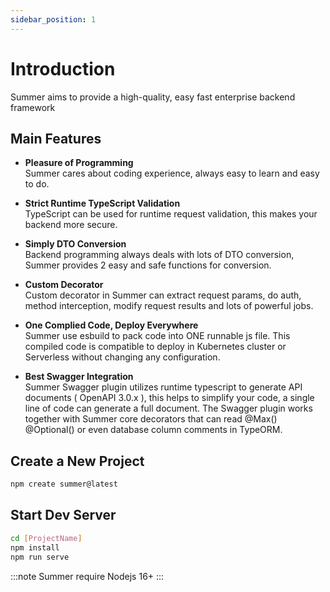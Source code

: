 ```yaml
---
sidebar_position: 1
---
```


# Introduction
Summer aims to provide a high-quality, easy fast enterprise backend framework

## Main Features

- **Pleasure of Programming**<br/>
  Summer cares about coding experience, always easy to learn and easy to do.

- **Strict Runtime TypeScript Validation**<br/>
  TypeScript can be used for runtime request validation, this makes your backend more secure.

- **Simply DTO Conversion**<br/>
  Backend programming always deals with lots of DTO conversion, Summer provides 2 easy and safe functions for conversion.

- **Custom Decorator**<br/>
  Custom decorator in Summer can extract request params, do auth, method interception, modify request results and lots of powerful jobs.

- **One Complied Code, Deploy Everywhere**<br/>
  Summer use esbuild to pack code into ONE runnable js file. This compiled code is compatible to deploy in Kubernetes cluster or Serverless without changing any configuration.

- **Best Swagger Integration**<br/>
  Summer Swagger plugin utilizes runtime typescript to generate API documents ( OpenAPI 3.0.x ), this helps to simplify your code, a single line of code can generate a full document. The Swagger plugin works together with Summer core decorators that can read @Max() @Optional() or even database column comments in TypeORM.

## Create a New Project

```bash
npm create summer@latest
```

## Start Dev Server

```bash
cd [ProjectName]
npm install
npm run serve
```

:::note
Summer require Nodejs 16+
:::